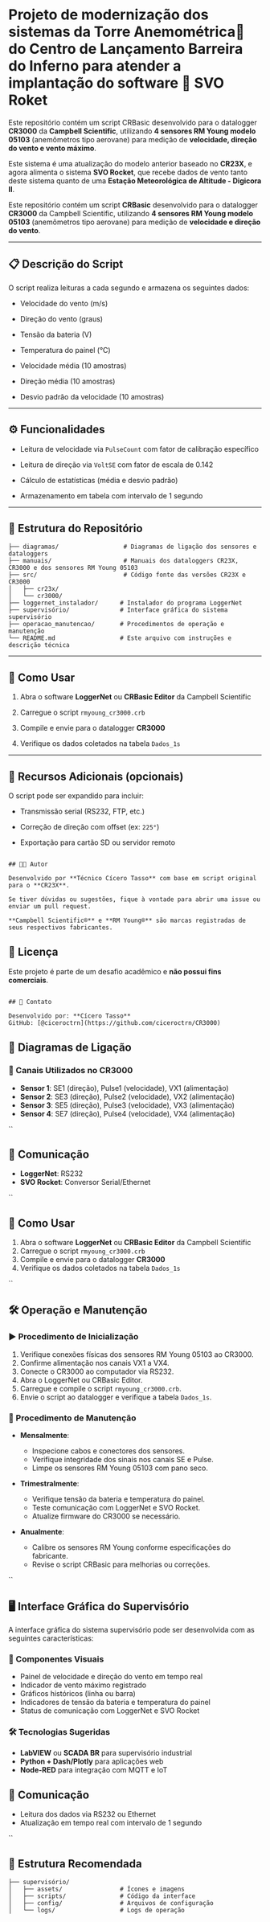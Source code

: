 # Projeto de modernização dos sistemas da Torre Anemométrica🗼 do Centro de Lançamento Barreira do Inferno para atender a implantação do software 🚀 SVO Roket 

Este repositório contém um script CRBasic desenvolvido para o datalogger **CR3000** da **Campbell Scientific**, utilizando **4 sensores RM Young modelo 05103** (anemômetros tipo aerovane) para medição de **velocidade, direção do vento e vento máximo**.

Este sistema é uma atualização do modelo anterior baseado no **CR23X**, e agora alimenta o sistema **SVO Rocket**, que recebe dados de vento tanto deste sistema quanto de uma **Estação Meteorológica de Altitude - Digicora II**.

Este repositório contém um script **CRBasic** desenvolvido para o datalogger **CR3000** da Campbell Scientific, utilizando **4 sensores RM Young modelo 05103** (anemômetros tipo aerovane) para medição de **velocidade e direção do vento**.

---

## 📋 Descrição do Script

O script realiza leituras a cada segundo e armazena os seguintes dados:

* Velocidade do vento (m/s)

* Direção do vento (graus)

* Tensão da bateria (V)

* Temperatura do painel (°C)

* Velocidade média (10 amostras)

* Direção média (10 amostras)

* Desvio padrão da velocidade (10 amostras)

---

## ⚙️ Funcionalidades

* Leitura de velocidade via `PulseCount` com fator de calibração específico

* Leitura de direção via `VoltSE` com fator de escala de 0.142

* Cálculo de estatísticas (média e desvio padrão)

* Armazenamento em tabela com intervalo de 1 segundo

---

## 📁 Estrutura do Repositório
```plaintext
├── diagramas/                  # Diagramas de ligação dos sensores e dataloggers
├── manuais/                    # Manuais dos dataloggers CR23X, CR3000 e dos sensores RM Young 05103
├── src/                        # Código fonte das versões CR23X e CR3000
│   ├── cr23x/
│   └── cr3000/
├── loggernet_instalador/      # Instalador do programa LoggerNet
├── supervisório/              # Interface gráfica do sistema supervisório
├── operacao_manutencao/       # Procedimentos de operação e manutenção
└── README.md                  # Este arquivo com instruções e descrição técnica

```

---

## 🚀 Como Usar

1. Abra o software **LoggerNet** ou **CRBasic Editor** da Campbell Scientific

2. Carregue o script `rmyoung_cr3000.crb`

3. Compile e envie para o datalogger **CR3000**

4. Verifique os dados coletados na tabela `Dados_1s`

---

## 📡 Recursos Adicionais (opcionais)

O script pode ser expandido para incluir:

* Transmissão serial (RS232, FTP, etc.)

* Correção de direção com offset (ex: `225°`)

* Exportação para cartão SD ou servidor remoto

```

## 🧑‍💻 Autor

Desenvolvido por **Técnico Cícero Tasso** com base em script original para o **CR23X**.

Se tiver dúvidas ou sugestões, fique à vontade para abrir uma issue ou enviar um pull request.

**Campbell Scientific®** e **RM Young®** são marcas registradas de seus respectivos fabricantes.

```

## 📎 Licença

Este projeto é parte de um desafio acadêmico e **não possui fins comerciais**.

```

## 🤝 Contato

Desenvolvido por: **Cícero Tasso**  
GitHub: [@ciceroctrn](https://github.com/ciceroctrn/CR3000)

```

## 🔌 Diagramas de Ligação

### 📐 Canais Utilizados no CR3000

* **Sensor 1**: SE1 (direção), Pulse1 (velocidade), VX1 (alimentação)
* **Sensor 2**: SE3 (direção), Pulse2 (velocidade), VX2 (alimentação)
* **Sensor 3**: SE5 (direção), Pulse3 (velocidade), VX3 (alimentação)
* **Sensor 4**: SE7 (direção), Pulse4 (velocidade), VX4 (alimentação)

``

## 📡 **Comunicação**

* **LoggerNet**: RS232
* **SVO Rocket**: Conversor Serial/Ethernet

``

## 🚀 Como Usar

1. Abra o software **LoggerNet** ou **CRBasic Editor** da Campbell Scientific
2. Carregue o script `rmyoung_cr3000.crb`
3. Compile e envie para o datalogger **CR3000**
4. Verifique os dados coletados na tabela `Dados_1s`

``

## 🛠️ Operação e Manutenção

### ▶️ Procedimento de Inicialização

1. Verifique conexões físicas dos sensores RM Young 05103 ao CR3000.
2. Confirme alimentação nos canais VX1 a VX4.
3. Conecte o CR3000 ao computador via RS232.
4. Abra o LoggerNet ou CRBasic Editor.
5. Carregue e compile o script `rmyoung_cr3000.crb`.
6. Envie o script ao datalogger e verifique a tabela `Dados_1s`.

### 🔄 Procedimento de Manutenção

* **Mensalmente**:

  * Inspecione cabos e conectores dos sensores.
  * Verifique integridade dos sinais nos canais SE e Pulse.
  * Limpe os sensores RM Young 05103 com pano seco.

* **Trimestralmente**:

  * Verifique tensão da bateria e temperatura do painel.
  * Teste comunicação com LoggerNet e SVO Rocket.
  * Atualize firmware do CR3000 se necessário.

* **Anualmente**:

  * Calibre os sensores RM Young conforme especificações do fabricante.
  * Revise o script CRBasic para melhorias ou correções.

``

## 🖥️ Interface Gráfica do Supervisório

A interface gráfica do sistema supervisório pode ser desenvolvida com as seguintes características:

### 🧩 Componentes Visuais

* Painel de velocidade e direção do vento em tempo real
* Indicador de vento máximo registrado
* Gráficos históricos (linha ou barra)
* Indicadores de tensão da bateria e temperatura do painel
* Status de comunicação com LoggerNet e SVO Rocket

### 🛠️ Tecnologias Sugeridas

* **LabVIEW** ou **SCADA BR** para supervisório industrial
* **Python + Dash/Plotly** para aplicações web
* **Node-RED** para integração com MQTT e IoT

## 🔌 Comunicação

* Leitura dos dados via RS232 ou Ethernet
* Atualização em tempo real com intervalo de 1 segundo

``

## 📁 Estrutura Recomendada

```plaintext
├── supervisório/
│   ├── assets/                # Ícones e imagens
│   ├── scripts/               # Código da interface
│   ├── config/                # Arquivos de configuração
│   └── logs/                  # Logs de operação

```
```
